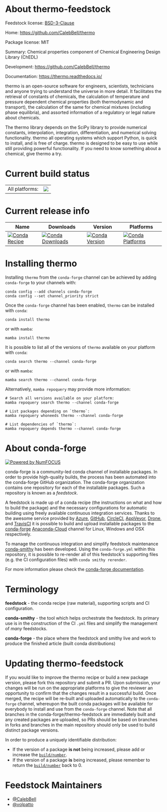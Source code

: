 About thermo-feedstock
======================

Feedstock license: [BSD-3-Clause](https://github.com/conda-forge/thermo-feedstock/blob/main/LICENSE.txt)

Home: https://github.com/CalebBell/thermo

Package license: MIT

Summary: Chemical properties component of Chemical Engineering Design Library (ChEDL)

Development: https://github.com/CalebBell/thermo

Documentation: https://thermo.readthedocs.io/

thermo is an open-source software for engineers, scientists, technicians and
anyone trying to understand the universe in more detail. It facilitates the
retrieval of constants of chemicals, the calculation of temperature and
pressure dependent chemical properties (both thermodynamic and transport),
the calculation of the same for chemical mixtures (including phase equilibria),
and assorted information of a regulatory or legal nature about chemicals.

The thermo library depends on the SciPy library to provide numerical
constants, interpolation, integration, differentiation, and numerical
solving functionality. thermo all operating systems which support Python, is
quick to install, and is free of charge. thermo is designed to be easy
to use while still providing powerful functionality. If you need to know
something about a chemical, give thermo a try.


Current build status
====================


<table><tr><td>All platforms:</td>
    <td>
      <a href="https://dev.azure.com/conda-forge/feedstock-builds/_build/latest?definitionId=6641&branchName=main">
        <img src="https://dev.azure.com/conda-forge/feedstock-builds/_apis/build/status/thermo-feedstock?branchName=main">
      </a>
    </td>
  </tr>
</table>

Current release info
====================

| Name | Downloads | Version | Platforms |
| --- | --- | --- | --- |
| [![Conda Recipe](https://img.shields.io/badge/recipe-thermo-green.svg)](https://anaconda.org/conda-forge/thermo) | [![Conda Downloads](https://img.shields.io/conda/dn/conda-forge/thermo.svg)](https://anaconda.org/conda-forge/thermo) | [![Conda Version](https://img.shields.io/conda/vn/conda-forge/thermo.svg)](https://anaconda.org/conda-forge/thermo) | [![Conda Platforms](https://img.shields.io/conda/pn/conda-forge/thermo.svg)](https://anaconda.org/conda-forge/thermo) |

Installing thermo
=================

Installing `thermo` from the `conda-forge` channel can be achieved by adding `conda-forge` to your channels with:

```
conda config --add channels conda-forge
conda config --set channel_priority strict
```

Once the `conda-forge` channel has been enabled, `thermo` can be installed with `conda`:

```
conda install thermo
```

or with `mamba`:

```
mamba install thermo
```

It is possible to list all of the versions of `thermo` available on your platform with `conda`:

```
conda search thermo --channel conda-forge
```

or with `mamba`:

```
mamba search thermo --channel conda-forge
```

Alternatively, `mamba repoquery` may provide more information:

```
# Search all versions available on your platform:
mamba repoquery search thermo --channel conda-forge

# List packages depending on `thermo`:
mamba repoquery whoneeds thermo --channel conda-forge

# List dependencies of `thermo`:
mamba repoquery depends thermo --channel conda-forge
```


About conda-forge
=================

[![Powered by
NumFOCUS](https://img.shields.io/badge/powered%20by-NumFOCUS-orange.svg?style=flat&colorA=E1523D&colorB=007D8A)](https://numfocus.org)

conda-forge is a community-led conda channel of installable packages.
In order to provide high-quality builds, the process has been automated into the
conda-forge GitHub organization. The conda-forge organization contains one repository
for each of the installable packages. Such a repository is known as a *feedstock*.

A feedstock is made up of a conda recipe (the instructions on what and how to build
the package) and the necessary configurations for automatic building using freely
available continuous integration services. Thanks to the awesome service provided by
[Azure](https://azure.microsoft.com/en-us/services/devops/), [GitHub](https://github.com/),
[CircleCI](https://circleci.com/), [AppVeyor](https://www.appveyor.com/),
[Drone](https://cloud.drone.io/welcome), and [TravisCI](https://travis-ci.com/)
it is possible to build and upload installable packages to the
[conda-forge](https://anaconda.org/conda-forge) [Anaconda-Cloud](https://anaconda.org/)
channel for Linux, Windows and OSX respectively.

To manage the continuous integration and simplify feedstock maintenance
[conda-smithy](https://github.com/conda-forge/conda-smithy) has been developed.
Using the ``conda-forge.yml`` within this repository, it is possible to re-render all of
this feedstock's supporting files (e.g. the CI configuration files) with ``conda smithy rerender``.

For more information please check the [conda-forge documentation](https://conda-forge.org/docs/).

Terminology
===========

**feedstock** - the conda recipe (raw material), supporting scripts and CI configuration.

**conda-smithy** - the tool which helps orchestrate the feedstock.
                   Its primary use is in the construction of the CI ``.yml`` files
                   and simplify the management of *many* feedstocks.

**conda-forge** - the place where the feedstock and smithy live and work to
                  produce the finished article (built conda distributions)


Updating thermo-feedstock
=========================

If you would like to improve the thermo recipe or build a new
package version, please fork this repository and submit a PR. Upon submission,
your changes will be run on the appropriate platforms to give the reviewer an
opportunity to confirm that the changes result in a successful build. Once
merged, the recipe will be re-built and uploaded automatically to the
`conda-forge` channel, whereupon the built conda packages will be available for
everybody to install and use from the `conda-forge` channel.
Note that all branches in the conda-forge/thermo-feedstock are
immediately built and any created packages are uploaded, so PRs should be based
on branches in forks and branches in the main repository should only be used to
build distinct package versions.

In order to produce a uniquely identifiable distribution:
 * If the version of a package **is not** being increased, please add or increase
   the [``build/number``](https://docs.conda.io/projects/conda-build/en/latest/resources/define-metadata.html#build-number-and-string).
 * If the version of a package **is** being increased, please remember to return
   the [``build/number``](https://docs.conda.io/projects/conda-build/en/latest/resources/define-metadata.html#build-number-and-string)
   back to 0.

Feedstock Maintainers
=====================

* [@CalebBell](https://github.com/CalebBell/)
* [@volpatto](https://github.com/volpatto/)

